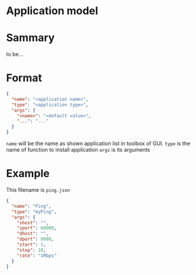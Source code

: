 # Application model

Sammary
=======
to be...


Format
=======

```json
{
  "name": "<application name>",
  "type": "<application type>",
  "args": {
    "<name>": "<default value>",
    "...": "..."
  }
}
```

`name` will be the name as shown application list in toolbox of GUI.
`type` is the name of function to install application
`args` is its arguments


Example
=======

This filename is `ping.json`

```json
{
  "name": "Ping",
  "type": "myPing",
  "args": {
    "shost": "", 
    "sport": 60000,
    "dhost": "",
    "dport": 8080,
    "start": 1,
    "stop": 10,
    "rate": "1Mbps"
  }
}
```
